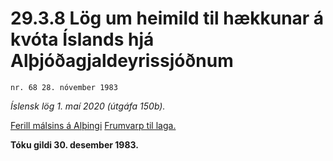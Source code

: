 # 29.3.8 Lög um heimild til hækkunar á kvóta Íslands hjá Alþjóðagjaldeyrissjóðnum

`nr. 68 28. nóvember 1983`

_Íslensk lög 1. maí 2020 (útgáfa 150b)._

[Ferill málsins á Alþingi](https://www.althingi.is/thingstorf/thingmalalistar-eftir-thingum/ferill/?ltg=106&mnr=44)
[Frumvarp til laga.](https://www.althingi.is/altext/106/s/pdf/0047.pdf)

**Tóku gildi 30. desember 1983.**

